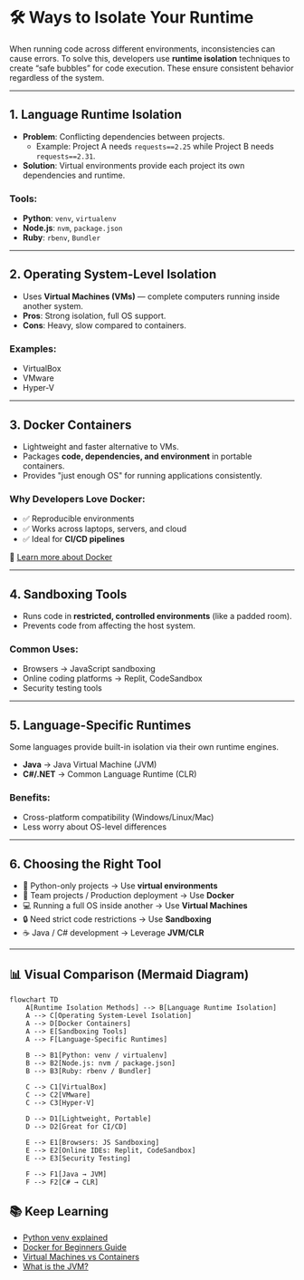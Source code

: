 # 🛠 Ways to Isolate Your Runtime

When running code across different environments, inconsistencies can cause errors. To solve this, developers use **runtime isolation** techniques to create “safe bubbles” for code execution. These ensure consistent behavior regardless of the system.

---

## 1. Language Runtime Isolation
- **Problem**: Conflicting dependencies between projects.
  - Example: Project A needs `requests==2.25` while Project B needs `requests==2.31`.
- **Solution**: Virtual environments provide each project its own dependencies and runtime.

### Tools:
- **Python**: `venv`, `virtualenv`
- **Node.js**: `nvm`, `package.json`
- **Ruby**: `rbenv`, `Bundler`

---

## 2. Operating System-Level Isolation
- Uses **Virtual Machines (VMs)** — complete computers running inside another system.
- **Pros**: Strong isolation, full OS support.
- **Cons**: Heavy, slow compared to containers.

### Examples:
- VirtualBox
- VMware
- Hyper-V

---

## 3. Docker Containers
- Lightweight and faster alternative to VMs.
- Packages **code, dependencies, and environment** in portable containers.
- Provides "just enough OS" for running applications consistently.

### Why Developers Love Docker:
- ✅ Reproducible environments  
- ✅ Works across laptops, servers, and cloud  
- ✅ Ideal for **CI/CD pipelines**

🔗 [Learn more about Docker](https://www.docker.com/why-docker)

---

## 4. Sandboxing Tools
- Runs code in **restricted, controlled environments** (like a padded room).
- Prevents code from affecting the host system.

### Common Uses:
- Browsers → JavaScript sandboxing
- Online coding platforms → Replit, CodeSandbox
- Security testing tools

---

## 5. Language-Specific Runtimes
Some languages provide built-in isolation via their own runtime engines.

- **Java** → Java Virtual Machine (JVM)  
- **C#/.NET** → Common Language Runtime (CLR)  

### Benefits:
- Cross-platform compatibility (Windows/Linux/Mac)
- Less worry about OS-level differences

---

## 6. Choosing the Right Tool
- 🐍 Python-only projects → Use **virtual environments**  
- 🚀 Team projects / Production deployment → Use **Docker**  
- 💻 Running a full OS inside another → Use **Virtual Machines**  
- 🔒 Need strict code restrictions → Use **Sandboxing**  
- ☕ Java / C# development → Leverage **JVM/CLR**  

---

## 📊 Visual Comparison (Mermaid Diagram)

```mermaid
flowchart TD
    A[Runtime Isolation Methods] --> B[Language Runtime Isolation]
    A --> C[Operating System-Level Isolation]
    A --> D[Docker Containers]
    A --> E[Sandboxing Tools]
    A --> F[Language-Specific Runtimes]

    B --> B1[Python: venv / virtualenv]
    B --> B2[Node.js: nvm / package.json]
    B --> B3[Ruby: rbenv / Bundler]

    C --> C1[VirtualBox]
    C --> C2[VMware]
    C --> C3[Hyper-V]

    D --> D1[Lightweight, Portable]
    D --> D2[Great for CI/CD]

    E --> E1[Browsers: JS Sandboxing]
    E --> E2[Online IDEs: Replit, CodeSandbox]
    E --> E3[Security Testing]

    F --> F1[Java → JVM]
    F --> F2[C# → CLR]
```

## 📚 Keep Learning
- [Python venv explained](https://docs.python.org/3/library/venv.html)
- [Docker for Beginners Guide](https://docs.docker.com/get-started/)
- [Virtual Machines vs Containers](https://www.redhat.com/en/topics/containers/containers-vs-virtual-machines)
- [What is the JVM?](https://www.oracle.com/java/technologies/javase/jvm.html)
